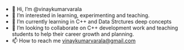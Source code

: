 - 👋 Hi, I’m @vinaykumarvarala
- 👀 I’m interested in learning, experimenting and teaching.
- 🌱 I’m currently learning in C++ and Data Strctures deep concepts
- 💞️ I’m looking to collaborate on C++ development work and teaching students to help their career growth and planning.
- 📫 How to reach me vinaykumarvarala@gmail.com

<!---
vinaykumarvarala/vinaykumarvarala is a ✨ special ✨ repository because its `README.md` (this file) appears on your GitHub profile.
You can click the Preview link to take a look at your changes.
--->
